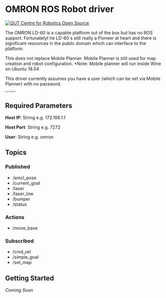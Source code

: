 # OMRON ROS Robot driver

[![QUT Centre for Robotics Open Source](https://github.com/qcr/qcr.github.io/raw/master/misc/badge.svg)](https://qcr.github.io)

The OMRON LD-60 is a capable platform out of the box but has no ROS support. Fortunatelyt he LD-60 s still really a Pioneer at heart and there is significant resources in the public domain which can interface to the platform. 

This does not replace Mobile Planner. Mobile Planner is still used for map creation and robot configuration. *Note: Mobile planner will run inside Wine on Ubuntu 18.04

This driver currently assumes you have a user (which can be set via Mobile Planner) with no password. 

<img src="https://assets.omron.eu/images/mobilerobot_2_prod-675x450.jpg" alt="LD-60 Robot" style="zoom:33%;" />

## Required Parameters

 **Host IP**: String     e.g. 172.168.1.1

 **Host Port**: String     e.g. 7272

 **User**: String  e.g. omron



## Topics 

### Published

* /amcl_pose
* /current_goal
* /laser
* /laser_low
* /bumper
* /status

### Actions

* /move_base

### Subscribed

* /cmd_vel
* /simple_goal
* /set_map



## Getting Started

*Coming Soon*
